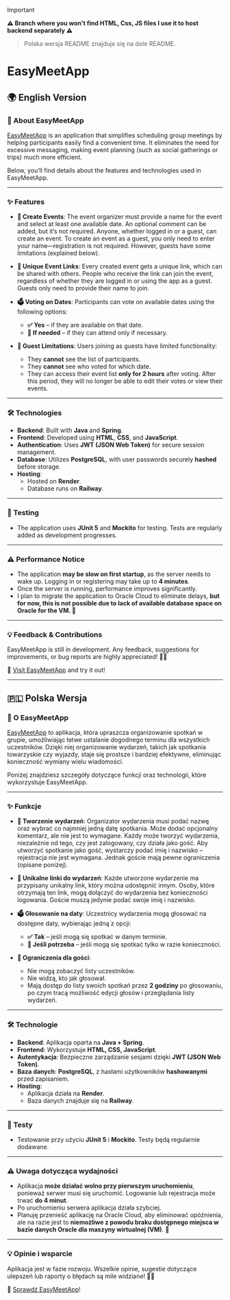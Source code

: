> [!IMPORTANT]
>
> **⚠️ Branch where you won't find HTML, Css, JS files 
> I use it to host backend separately ⚠️️**
>
> > Polska wersja README znajduje się na dole README.

# EasyMeetApp

## 🌍 English Version

### 🚀 About EasyMeetApp

[EasyMeetApp](https://easymeetapp.onrender.com/) is an application that simplifies scheduling group meetings by helping participants easily find a convenient time. It eliminates the need for excessive messaging, making event planning (such as social gatherings or trips) much more efficient.

Below, you’ll find details about the features and technologies used in EasyMeetApp.

---

### ✨ Features

- **📅 Create Events**: The event organizer must provide a name for the event and select at least one available date. An optional comment can be added, but it’s not required. Anyone, whether logged in or a guest, can create an event. To create an event as a guest, you only need to enter your name—registration is not required. However, guests have some limitations (explained below).

- **🔗 Unique Event Links**: Every created event gets a unique link, which can be shared with others. People who receive the link can join the event, regardless of whether they are logged in or using the app as a guest. Guests only need to provide their name to join.

- **🗳️ Voting on Dates**: Participants can vote on available dates using the following options:
  - **✅ Yes** – if they are available on that date.
  - **🤔 If needed** – if they can attend only if necessary.

- **🚫 Guest Limitations**: Users joining as guests have limited functionality:
  - They **cannot** see the list of participants.
  - They **cannot** see who voted for which date.
  - They can access their event list **only for 2 hours** after voting. After this period, they will no longer be able to edit their votes or view their events.

---

### 🛠️ Technologies

- **Backend**: Built with **Java** and **Spring**.
- **Frontend**: Developed using **HTML**, **CSS**, and **JavaScript**.
- **Authentication**: Uses **JWT (JSON Web Token)** for secure session management.
- **Database**: Utilizes **PostgreSQL**, with user passwords securely **hashed** before storage.
- **Hosting**:
  - Hosted on **Render**.
  - Database runs on **Railway**.

---

### 🧪 Testing
- The application uses **JUnit 5** and **Mockito** for testing. Tests are regularly added as development progresses.

---

### ⚠️ Performance Notice

- The application **may be slow on first startup**, as the server needs to wake up. Logging in or registering may take up to **4 minutes**.
- Once the server is running, performance improves significantly.
- I plan to migrate the application to Oracle Cloud to eliminate delays, **but for now, this is not possible due to lack of available database space on Oracle for the VM. 🔧**

---

### 💡 Feedback & Contributions

EasyMeetApp is still in development. Any feedback, suggestions for improvements, or bug reports are highly appreciated! 🚀🎉

📌 [Visit EasyMeetApp](https://easymeetapp.onrender.com/) and try it out!

---

## 🇵🇱 Polska Wersja

### 🚀 O EasyMeetApp

[EasyMeetApp](https://easymeetapp.onrender.com/) to aplikacja, która upraszcza organizowanie spotkań w grupie, umożliwiając łatwe ustalanie dogodnego terminu dla wszystkich uczestników. Dzięki niej organizowanie wydarzeń, takich jak spotkania towarzyskie czy wyjazdy, staje się prostsze i bardziej efektywne, eliminując konieczność wymiany wielu wiadomości.

Poniżej znajdziesz szczegóły dotyczące funkcji oraz technologii, które wykorzystuje EasyMeetApp.

---

### ✨ Funkcje

- **📅 Tworzenie wydarzeń**: Organizator wydarzenia musi podać nazwę oraz wybrać co najmniej jedną datę spotkania. Może dodać opcjonalny komentarz, ale nie jest to wymagane. Każdy może tworzyć wydarzenia, niezależnie od tego, czy jest zalogowany, czy działa jako gość. Aby utworzyć spotkanie jako gość, wystarczy podać imię i nazwisko – rejestracja nie jest wymagana. Jednak goście mają pewne ograniczenia (opisane poniżej).

- **🔗 Unikalne linki do wydarzeń**: Każde utworzone wydarzenie ma przypisany unikalny link, który można udostępnić innym. Osoby, które otrzymają ten link, mogą dołączyć do wydarzenia bez konieczności logowania. Goście muszą jedynie podać swoje imię i nazwisko.

- **🗳️ Głosowanie na daty**: Uczestnicy wydarzenia mogą głosować na dostępne daty, wybierając jedną z opcji:
  - **✅ Tak** – jeśli mogą się spotkać w danym terminie.
  - **🤔 Jeśli potrzeba** – jeśli mogą się spotkać tylko w razie konieczności.

- **🚫 Ograniczenia dla gości**:
  - Nie mogą zobaczyć listy uczestników.
  - Nie widzą, kto jak głosował.
  - Mają dostęp do listy swoich spotkań przez **2 godziny** po głosowaniu, po czym tracą możliwość edycji głosów i przeglądania listy wydarzeń.

---

### 🛠️ Technologie

- **Backend**: Aplikacja oparta na **Java + Spring**.
- **Frontend**: Wykorzystuje **HTML, CSS, JavaScript**.
- **Autentykacja**: Bezpieczne zarządzanie sesjami dzięki **JWT (JSON Web Token)**.
- **Baza danych**: **PostgreSQL**, z hasłami użytkowników **hashowanymi** przed zapisaniem.
- **Hosting**:
  - Aplikacja działa na **Render**.
  - Baza danych znajduje się na **Railway**.

---

### 🧪 Testy
- Testowanie przy użyciu **JUnit 5** i **Mockito**. Testy będą regularnie dodawane.

---

### ⚠️ Uwaga dotycząca wydajności

- Aplikacja **może działać wolno przy pierwszym uruchomieniu**, ponieważ serwer musi się uruchomić. Logowanie lub rejestracja może trwać **do 4 minut**.
- Po uruchomieniu serwera aplikacja działa szybciej.
- Planuję przenieść aplikację na Oracle Cloud, aby eliminować opóźnienia, ale na razie jest to **niemożliwe z powodu braku dostępnego miejsca w bazie danych Oracle dla maszyny wirtualnej (VM)**. 🔧


---

### 💡 Opinie i wsparcie

Aplikacja jest w fazie rozwoju. Wszelkie opinie, sugestie dotyczące ulepszeń lub raporty o błędach są mile widziane! 🚀🎉

📌 [Sprawdź EasyMeetApp](https://easymeetapp.onrender.com/)!
